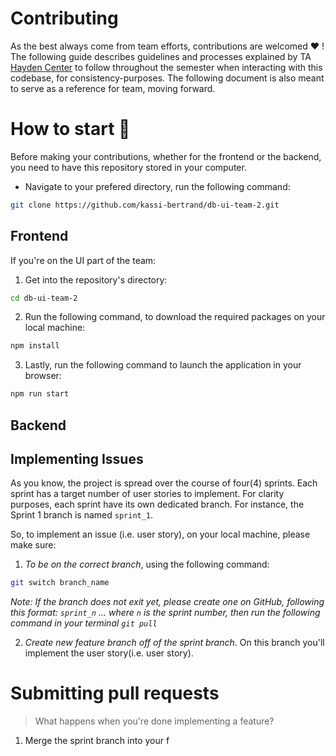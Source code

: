 # Contributing

As the best always come from team efforts, contributions are welcomed ❤️ ! The following guide describes guidelines and processes explained by TA [Hayden Center](https://github.com/HaydenCenter) to follow throughout the semester when interacting with this codebase, for consistency-purposes. The following document is also meant to serve as a reference for team, moving forward.

# How to start 🚀

Before making your contributions, whether for the frontend or the backend, you need to have this repository stored in your computer.

- Navigate to your prefered directory, run the following command:

```sh
git clone https://github.com/kassi-bertrand/db-ui-team-2.git
```

## Frontend

If you're on the UI part of the team:

1. Get into the repository's directory:

```sh
cd db-ui-team-2
```

2. Run the following command, to download the required packages on your local machine:

```sh
npm install
```

3. Lastly, run the following command to launch the application in your browser:

```sh
npm run start
```

## Backend

## Implementing Issues

As you know, the project is spread over the course of four(4) sprints. Each sprint has a target number of user stories to implement. For clarity purposes, each sprint have its own dedicated branch. For instance, the Sprint 1 branch is named `sprint_1`.

So, to implement an issue (i.e. user story), on your local machine, please make sure:

1. _*To be on the correct branch*_, using the following command:

```sh
git switch branch_name
```

_Note: If the branch does not exit yet, please create one on GitHub, following this format: `sprint_n` ... where `n` is the sprint number, then run the following command in your terminal `git pull`_

2. _*Create new feature branch off of the sprint branch*_. On this branch you'll implement the user story(i.e. user story).

# Submitting pull requests

> What happens when you're done implementing a feature?

1. Merge the sprint branch into your f
